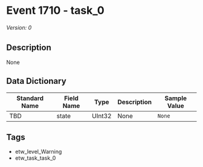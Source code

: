 # Event 1710 - task_0
###### Version: 0

## Description
None

## Data Dictionary
|Standard Name|Field Name|Type|Description|Sample Value|
|---|---|---|---|---|
|TBD|state|UInt32|None|`None`|

## Tags
* etw_level_Warning
* etw_task_task_0